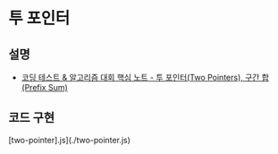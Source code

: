 # 투 포인터
## 설명
- [코딩 테스트 & 알고리즘 대회 핵심 노트 - 투 포인터(Two Pointers), 구간 합(Prefix Sum)](https://www.youtube.com/watch?v=rI8NRQsAS_s)

## 코드 구현
[two-pointer].js](./two-pointer.js)